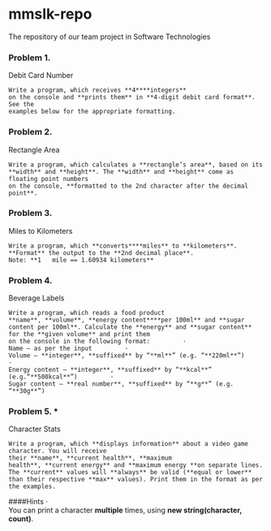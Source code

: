 # mmslk-repo
The repository of our team project in Software Technologies

### Problem 1. 
Debit Card Number

	Write a program, which receives **4****integers**
	on the console and **prints them** in **4-digit debit card format**. See the
	examples below for the appropriate formatting.

### Problem 2.
Rectangle Area

	Write a program, which calculates a **rectangle’s area**, based on its **width** and **height**. The **width** and **height** come as floating point numbers
	on the console, **formatted to the 2nd character after the decimal point**.

### Problem 3. 
Miles to Kilometers

	Write a program, which **converts****miles** to **kilometers**. **Format** the output to the **2nd decimal place**.
	Note: **1	mile == 1.60934 kilometers**

### Problem 4. 
Beverage Labels

	Write a program, which reads a food product
	**name**, **volume**, **energy content****per 100ml** and **sugar content per 100ml**. Calculate the **energy** and **sugar content**
	for the **given volume** and print them
	on the console in the following format:         ·        
	Name – as per the input         ·        
	Volume – **integer**, **suffixed** by “**ml**” (e.g. “**220ml**”)         ·        
	Energy content – **integer**, **suffixed** by “**kcal**” (e.g.“**500kcal**”)         ·        
	Sugar content – **real number**, **suffixed** by “**g**” (e.g. “**30g**”) 

### Problem 5. * 
Character Stats

	Write a program, which **displays information** about a video game character. You will receive
	their **name**, **current health**, **maximum
	health**, **current energy** and **maximum energy **on separate lines. The **current** values will **always** be valid (**equal or lower** than their respective **max** values). Print them in the format as per the examples.

####Hints             ·        
	You can print a character **multiple** times, using **new string(character, count)**.